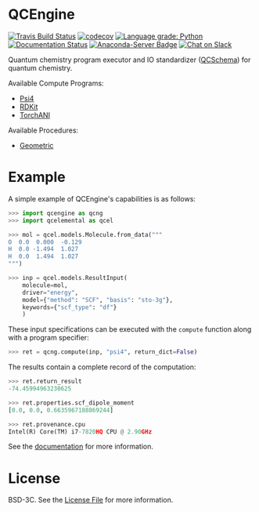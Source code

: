 QCEngine
========
[![Travis Build Status](https://travis-ci.org/MolSSI/QCEngine.png)](https://travis-ci.org/MolSSI/QCEngine)
[![codecov](https://codecov.io/gh/MolSSI/QCEngine/branch/master/graph/badge.svg)](https://codecov.io/gh/MolSSI/QCEngine/branch/master)
[![Language grade: Python](https://img.shields.io/lgtm/grade/python/g/MolSSI/QCEngine.svg?logo=lgtm&logoWidth=18)](https://lgtm.com/projects/g/MolSSI/QCEngine/context:python)
[![Documentation Status](https://readthedocs.org/projects/qcengine/badge/?version=latest)](https://qcengine.readthedocs.io/en/latest/?badge=latest)
[![Anaconda-Server Badge](https://anaconda.org/molssi/qcengine/badges/version.svg)](https://anaconda.org/molssi/qcengine)
[![Chat on Slack](https://img.shields.io/badge/chat-on_slack-green.svg?longCache=true&style=flat&logo=slack)](https://join.slack.com/t/qcdb/shared_invite/enQtNDIzNTQ2OTExODk0LWM3OTgxN2ExYTlkMTlkZjA0OTExZDlmNGRlY2M4NWJlNDlkZGQyYWUxOTJmMzc3M2VlYzZjMjgxMDRkYzFmOTE)


Quantum chemistry program executor and IO standardizer ([QCSchema](https://github.com/MolSSI/QCSchema)) for quantum chemistry.

Available Compute Programs:
 - [Psi4](http://www.psicode.org)
 - [RDKit](http://rdkit.org)
 - [TorchANI](https://github.com/aiqm/torchani)

Available Procedures:
 - [Geometric](https://github.com/leeping/geomeTRIC)


# Example

A simple example of QCEngine's capabilities is as follows:

```python
>>> import qcengine as qcng
>>> import qcelemental as qcel

>>> mol = qcel.models.Molecule.from_data("""
O  0.0  0.000  -0.129
H  0.0 -1.494  1.027
H  0.0  1.494  1.027
""")

>>> inp = qcel.models.ResultInput(
    molecule=mol,
    driver="energy",
    model={"method": "SCF", "basis": "sto-3g"},
    keywords={"scf_type": "df"}
    )
```

These input specifications can be executed with the ``compute`` function along with a program specifier:

```python
>>> ret = qcng.compute(inp, "psi4", return_dict=False)
```

The results contain a complete record of the computation:


```python
>>> ret.return_result
-74.45994963230625

>>> ret.properties.scf_dipole_moment
[0.0, 0.0, 0.6635967188869244]

>>> ret.provenance.cpu
Intel(R) Core(TM) i7-7820HQ CPU @ 2.90GHz
```

See the [documentation](https://qcengine.readthedocs.io/en/latest/) for more information.

# License

BSD-3C. See the [License File](LICENSE) for more information.
